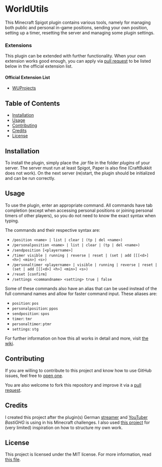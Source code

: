 # WorldUtils

This Minecraft Spigot plugin contains various tools, namely for managing both public and personal in-game positions,
sending your own position, setting up a timer, resetting the server and managing some plugin settings.

### Extensions

This plugin can be extended with further functionality. When your own extension works good enough, you can apply via
[pull request](https://github.com/WorldUtils/world-utils/compare) to be listed below in the official extension list.

#### Official Extension List

- [WUProjects](https://github.com/WorldUtils/wu-projects)

## Table of Contents

- [Installation](#installation)
- [Usage](#usage)
- [Contributing](#contributing)
- [Credits](#credits)
- [License](#license)

## Installation

To install the plugin, simply place the *.jar* file in the folder *plugins* of your server. The server must run at least
Spigot, Paper is also fine (CraftBukkit does not work). On the next server (re)start, the plugin should be initialized
and can be run correctly.

## Usage

To use the plugin, enter an appropriate command. All commands have tab completion (except when accessing personal
positions or joining personal timers of other players), so you do not need to know the exact syntax when typing.

The commands and their respective syntax are:

- `/position <name> | list | clear | (tp | del <name>)`
- `/personalposition <name> | list | clear | (tp | del <name>)`
- `/sendposition [<playername>]`
- `/timer visible | running | reverse | reset | (set | add [[[<d>] <h>] <min>] <s>)`
- `/personaltimer <playername> | visible | running | reverse | reset | (set | add [[[<d>] <h>] <min>] <s>)`
- `/reset [confirm]`
- `/settings <commandname> <setting> true | false`

Some of these commands also have an alias that can be used instead of the full command names and allow for faster
command input. These aliases are:

- `position`: `pos`
- `personalposition`: `ppos`
- `sendposition`: `spos`
- `timer`: `tmr`
- `personaltimer`: `ptmr`
- `settings`: `stg`

For further information on how this all works in detail and more,
visit [the wiki](https://github.com/WorldUtils/world-utils/wiki/Usage).

## Contributing

If you are willing to contribute to this project and know how to use GitHub issues, feel free
to [open one](https://github.com/WorldUtils/world-utils/issues/new/choose).

You are also welcome to fork this repository and improve it via
a [pull request](https://github.com/WorldUtils/world-utils/compare).

## Credits

I created this project after the plugin(s) German [streamer](https://www.twitch.tv/BastiGHG)
and [YouTuber](https://www.youtube.com/user/kompetenzGHG) *BastiGHG* is using in his Minecraft challenges. I also
used [this project](https://github.com/IlluminatiDreieck/Challenges) for (very limited) inspiration on how to structure
my own work.

## License

This project is licensed under the MIT license. For more information, read [this file](LICENSE.md).
